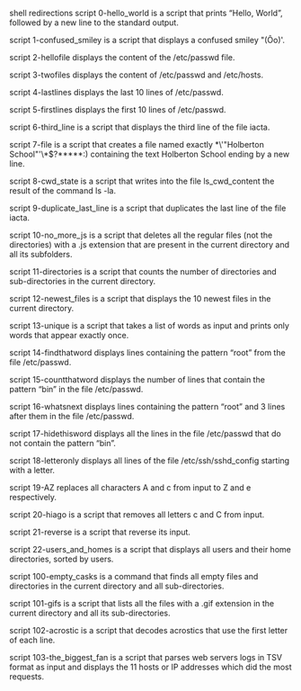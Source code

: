 shell redirections
script 0-hello_world is a script that prints “Hello, World”, followed by a new line to the standard output.

script 1-confused_smiley is a script that displays a confused smiley "(Ôo)'.

script 2-hellofile displays the content of the /etc/passwd file.

script 3-twofiles displays the content of /etc/passwd and /etc/hosts.

script 4-lastlines displays the last 10 lines of /etc/passwd.

script 5-firstlines displays the first 10 lines of /etc/passwd.

script 6-third_line is a script that displays the third line of the file iacta.

script 7-file is a script that creates a file named exactly \*\\'"Holberton School"\'\\*$\?\*\*\*\*\*:) containing the text Holberton School ending by a new line.

script 8-cwd_state is a script that writes into the file ls_cwd_content the result of the command ls -la.

script 9-duplicate_last_line is a script that duplicates the last line of the file iacta.

script 10-no_more_js is a script that deletes all the regular files (not the directories) with a .js extension that are present in the current directory and all its subfolders.

script 11-directories is a script that counts the number of directories and sub-directories in the current directory.

script 12-newest_files is a script that displays the 10 newest files in the current directory.

script 13-unique is a script that takes a list of words as input and prints only words that appear exactly once.

script 14-findthatword displays lines containing the pattern “root” from the file /etc/passwd.

script 15-countthatword displays the number of lines that contain the pattern “bin” in the file /etc/passwd.

script 16-whatsnext displays lines containing the pattern “root” and 3 lines after them in the file /etc/passwd.

script 17-hidethisword displays all the lines in the file /etc/passwd that do not contain the pattern “bin”.

script 18-letteronly displays all lines of the file /etc/ssh/sshd_config starting with a letter.

script 19-AZ replaces all characters A and c from input to Z and e respectively.

script 20-hiago is a script that removes all letters c and C from input.

script 21-reverse is a script that reverse its input.

script 22-users_and_homes is a script that displays all users and their home directories, sorted by users.

script 100-empty_casks is a command that finds all empty files and directories in the current directory and all sub-directories.

script 101-gifs is a script that lists all the files with a .gif extension in the current directory and all its sub-directories.

script 102-acrostic is a script that decodes acrostics that use the first letter of each line.

script 103-the_biggest_fan is a script that parses web servers logs in TSV format as input and displays the 11 hosts or IP addresses which did the most requests.


